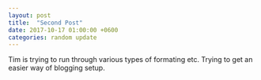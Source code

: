 ```yaml
---
layout: post
title:  "Second Post"
date: 2017-10-17 01:00:00 +0600
categories: random update
---
```


Tim is trying to run through various types of formating etc. Trying to get an easier way of blogging setup.
